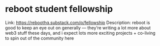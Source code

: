 # reboot student fellowship

Link: https://reboothq.substack.com/p/fellowship
Description: reboot is good to keep an eye out on generally — they’re writing a lot more about web3 stuff these days, and i expect lots more exciting projects + co-living to spin out of the community here